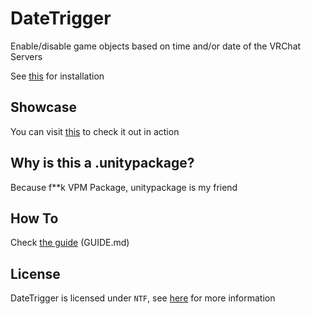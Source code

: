 # DateTrigger

Enable/disable game objects based on time and/or date of the VRChat Servers

See [this][install-path] for installation

## Showcase

You can visit [this][world-link] to check it out in action

## Why is this a .unitypackage?

Because f**k VPM Package, unitypackage is my friend

## How To

Check [the guide][guide-path] (GUIDE.md)

## License

DateTrigger is licensed under `NTF`, see [here][license-path] for more information

[install-path]: ./INSTALL.md
[guide-path]: ./GUIDE.md
[license-path]: ./LICENSE
[world-link]: https://vrchat.com/home/launch?worldId=wrld_f842fa97-4907-43ff-8633-626beee5f92e